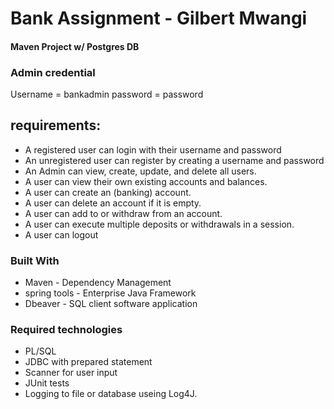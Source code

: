 

# Bank Assignment - Gilbert Mwangi
#### Maven Project w/ Postgres DB

### Admin credential
Username = bankadmin
password = password

##  requirements:
* A registered user can login with their username and password
* An unregistered user can register by creating a username and password 
* An Admin can view, create, update, and delete all users.
* A user can view their own existing accounts and balances. 
* A user can create an (banking) account.
* A user can delete an account if it is empty.  
* A user can add to or withdraw from an account. 
* A user can execute multiple deposits or withdrawals in a session. 
* A user can logout

### Built With 
* Maven  - Dependency Management
* spring tools - Enterprise Java Framework
* Dbeaver - SQL client software application 

### Required technologies
* PL/SQL 
* JDBC with prepared statement
* Scanner for user input
* JUnit tests 
* Logging to file or database useing Log4J. 